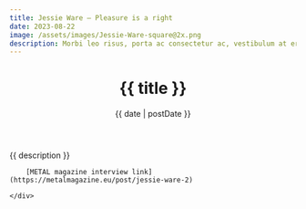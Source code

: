 ```yaml
---
title: Jessie Ware – Pleasure is a right
date: 2023-08-22
image: /assets/images/Jessie-Ware-square@2x.png
description: Morbi leo risus, porta ac consectetur ac, vestibulum at eros. Donec id elit non mi porta gravida at eget metus. Vivamus sagittis lacus vel augue laoreet rutrum faucibus dolor auctor. Cras mattis consectetur purus sit amet fermentum. Lorem ipsum dolor sit amet, consectetur adipiscing elit. Lorem ipsum dolor sit amet, consectetur adipiscing elit. Vestibulum id ligula porta felis euismod semper.
---
```


<header class="sectionMargin pt4">
    <h1 class="mb3 mt0">{{ title }}</h1>
    <time class="f6 ttu tracked gray">{{ date | postDate }}</time>
</header>



<div class="sectionMargin pb4">
    <div class="measure pt4">
        {{ description }}

        [METAL magazine interview link](https://metalmagazine.eu/post/jessie-ware-2)

    </div>
</div>